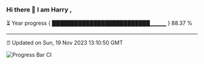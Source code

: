 ### Hi there 👋 I am Harry , 

⏳ Year progress { ██████████████████████████▁▁▁▁ } 88.37 %

---

⏰ Updated on Sun, 19 Nov 2023 13:10:50 GMT

![Progress Bar CI](https://github.com/duykhang68/duykhang68/workflows/Progress%20Bar%20CI/badge.svg)
